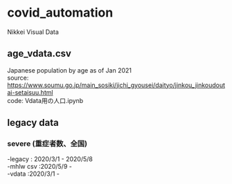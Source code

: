 # covid_automation
Nikkei Visual Data

## age_vdata.csv
Japanese population by age as of Jan 2021<br>
source: https://www.soumu.go.jp/main_sosiki/jichi_gyousei/daityo/jinkou_jinkoudoutai-setaisuu.html<br>
code: Vdata用の人口.ipynb<br>

## legacy data
### severe (重症者数、全国)<br>
-legacy : 2020/3/1 - 2020/5/8<br>
-mhlw csv :2020/5/9 -<br>
-vdata  :2020/3/1 - <br>
